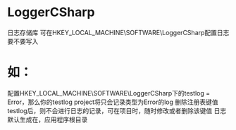 # LoggerCSharp
日志存储库
可在HKEY_LOCAL_MACHINE\SOFTWARE\LoggerCSharp配置日志要不要写入
# 如：
配置HKEY_LOCAL_MACHINE\SOFTWARE\LoggerCSharp下的testlog = Error，那么你的testlog project将只会记录类型为Error的log
删除注册表键值testlog后，则不会进行日志的记录，可在项目时，随时修改或者删除该键值
日志默认生成在，应用程序根目录
